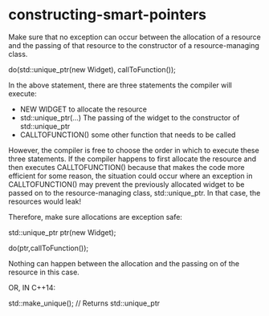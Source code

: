 # constructing-smart-pointers

Make sure that no exception can occur between the allocation of a
resource and the passing of that resource to the constructor of a
resource-managing class. 

do(std::unique_ptr(new Widget), callToFunction());

In the above statement, there are three statements the compiler will
execute:

-   NEW WIDGET to allocate the resource
-   std::unique_ptr(…) The passing of the widget to the constructor of
    std::unique_ptr
-   CALLTOFUNCTION() some other function that needs to be called

However, the compiler is free to choose the order in which to execute
these three statements. If the compiler happens to first allocate the
resource and then executes CALLTOFUNCTION() because that makes the code
more efficient for some reason, the situation could occur where an
exception in CALLTOFUNCTION() may prevent the previously allocated
widget to be passed on to the resource-managing class, std::unique_ptr.
In that case, the resources would leak!

Therefore, make sure allocations are exception safe:

std::unique_ptr ptr(new Widget);

do(ptr,callToFunction());

Nothing can happen between the allocation and the passing on of the
resource in this case.

OR, IN C++14:

std::make_unique<Widget>(); // Returns std::unique_ptr<Widget>


